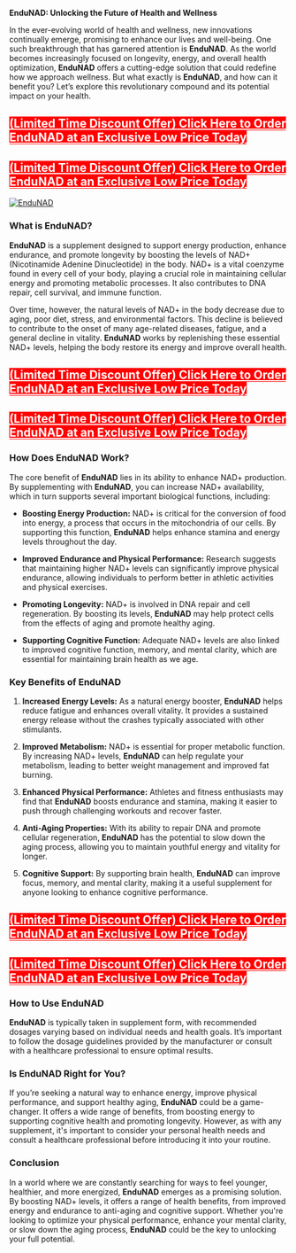 <p data-start="0" data-end="56"><strong data-start="0" data-end="56">EnduNAD: Unlocking the Future of Health and Wellness</strong></p>
<p data-start="58" data-end="587">In the ever-evolving world of health and wellness, new innovations continually emerge, promising to enhance our lives and well-being. One such breakthrough that has garnered attention is <strong data-start="245" data-end="256">EnduNAD</strong>. As the world becomes increasingly focused on longevity, energy, and overall health optimization, <strong data-start="355" data-end="366">EnduNAD</strong> offers a cutting-edge solution that could redefine how we approach wellness. But what exactly is <strong data-start="464" data-end="475">EnduNAD</strong>, and how can it benefit you? Let&rsquo;s explore this revolutionary compound and its potential impact on your health.</p>
<h2><span style="background-color: #ff0000; color: #ffffff;"><a style="background-color: #ff0000; color: #ffffff;" href="https://nplink.net/is0fe6z3">(Limited Time Discount Offer) Click Here to Order EnduNAD at an Exclusive Low Price Today</a></span></h2>
<h2><span style="background-color: #ff0000; color: #ffffff;"><a style="background-color: #ff0000; color: #ffffff;" href="https://nplink.net/is0fe6z3">(Limited Time Discount Offer) Click Here to Order EnduNAD at an Exclusive Low Price Today</a></span></h2>
<p><a href="https://nplink.net/is0fe6z3"><img src="https://i.ibb.co/9kcPxbQ0/EnduNAD.png" alt="EnduNAD" border="0" /></a></p>
<h3 data-start="589" data-end="609">What is EnduNAD?</h3>
<p data-start="611" data-end="1017"><strong data-start="611" data-end="622">EnduNAD</strong> is a supplement designed to support energy production, enhance endurance, and promote longevity by boosting the levels of NAD+ (Nicotinamide Adenine Dinucleotide) in the body. NAD+ is a vital coenzyme found in every cell of your body, playing a crucial role in maintaining cellular energy and promoting metabolic processes. It also contributes to DNA repair, cell survival, and immune function.</p>
<p data-start="1019" data-end="1399">Over time, however, the natural levels of NAD+ in the body decrease due to aging, poor diet, stress, and environmental factors. This decline is believed to contribute to the onset of many age-related diseases, fatigue, and a general decline in vitality. <strong data-start="1273" data-end="1284">EnduNAD</strong> works by replenishing these essential NAD+ levels, helping the body restore its energy and improve overall health.</p>
<h2><span style="background-color: #ff0000; color: #ffffff;"><a style="background-color: #ff0000; color: #ffffff;" href="https://nplink.net/is0fe6z3">(Limited Time Discount Offer) Click Here to Order EnduNAD at an Exclusive Low Price Today</a></span></h2>
<h2><span style="background-color: #ff0000; color: #ffffff;"><a style="background-color: #ff0000; color: #ffffff;" href="https://nplink.net/is0fe6z3">(Limited Time Discount Offer) Click Here to Order EnduNAD at an Exclusive Low Price Today</a></span></h2>
<h3 data-start="1401" data-end="1427">How Does EnduNAD Work?</h3>
<p data-start="1429" data-end="1653">The core benefit of <strong data-start="1449" data-end="1460">EnduNAD</strong> lies in its ability to enhance NAD+ production. By supplementing with <strong data-start="1531" data-end="1542">EnduNAD</strong>, you can increase NAD+ availability, which in turn supports several important biological functions, including:</p>
<ul data-start="1655" data-end="2526">
<li data-start="1655" data-end="1902">
<p data-start="1657" data-end="1902"><strong data-start="1657" data-end="1688">Boosting Energy Production:</strong> NAD+ is critical for the conversion of food into energy, a process that occurs in the mitochondria of our cells. By supporting this function, <strong data-start="1831" data-end="1842">EnduNAD</strong> helps enhance stamina and energy levels throughout the day.</p>
</li>
<li data-start="1903" data-end="2139">
<p data-start="1905" data-end="2139"><strong data-start="1905" data-end="1953">Improved Endurance and Physical Performance:</strong> Research suggests that maintaining higher NAD+ levels can significantly improve physical endurance, allowing individuals to perform better in athletic activities and physical exercises.</p>
</li>
<li data-start="2140" data-end="2332">
<p data-start="2142" data-end="2332"><strong data-start="2142" data-end="2166">Promoting Longevity:</strong> NAD+ is involved in DNA repair and cell regeneration. By boosting its levels, <strong data-start="2245" data-end="2256">EnduNAD</strong> may help protect cells from the effects of aging and promote healthy aging.</p>
</li>
<li data-start="2333" data-end="2526">
<p data-start="2335" data-end="2526"><strong data-start="2335" data-end="2369">Supporting Cognitive Function:</strong> Adequate NAD+ levels are also linked to improved cognitive function, memory, and mental clarity, which are essential for maintaining brain health as we age.</p>
</li>
</ul>
<h3 data-start="2528" data-end="2555">Key Benefits of EnduNAD</h3>
<ol data-start="2557" data-end="3625">
<li data-start="2557" data-end="2784">
<p data-start="2560" data-end="2784"><strong data-start="2560" data-end="2588">Increased Energy Levels:</strong> As a natural energy booster, <strong data-start="2618" data-end="2629">EnduNAD</strong> helps reduce fatigue and enhances overall vitality. It provides a sustained energy release without the crashes typically associated with other stimulants.</p>
</li>
<li data-start="2789" data-end="3001">
<p data-start="2792" data-end="3001"><strong data-start="2792" data-end="2816">Improved Metabolism:</strong> NAD+ is essential for proper metabolic function. By increasing NAD+ levels, <strong data-start="2893" data-end="2904">EnduNAD</strong> can help regulate your metabolism, leading to better weight management and improved fat burning.</p>
</li>
<li data-start="3003" data-end="3203">
<p data-start="3006" data-end="3203"><strong data-start="3006" data-end="3040">Enhanced Physical Performance:</strong> Athletes and fitness enthusiasts may find that <strong data-start="3088" data-end="3099">EnduNAD</strong> boosts endurance and stamina, making it easier to push through challenging workouts and recover faster.</p>
</li>
<li data-start="3205" data-end="3428">
<p data-start="3208" data-end="3428"><strong data-start="3208" data-end="3234">Anti-Aging Properties:</strong> With its ability to repair DNA and promote cellular regeneration, <strong data-start="3301" data-end="3312">EnduNAD</strong> has the potential to slow down the aging process, allowing you to maintain youthful energy and vitality for longer.</p>
</li>
<li data-start="3430" data-end="3625">
<p data-start="3433" data-end="3625"><strong data-start="3433" data-end="3455">Cognitive Support:</strong> By supporting brain health, <strong data-start="3484" data-end="3495">EnduNAD</strong> can improve focus, memory, and mental clarity, making it a useful supplement for anyone looking to enhance cognitive performance.</p>
</li>
</ol>
<h2><span style="background-color: #ff0000; color: #ffffff;"><a style="background-color: #ff0000; color: #ffffff;" href="https://nplink.net/is0fe6z3">(Limited Time Discount Offer) Click Here to Order EnduNAD at an Exclusive Low Price Today</a></span></h2>
<h2><span style="background-color: #ff0000; color: #ffffff;"><a style="background-color: #ff0000; color: #ffffff;" href="https://nplink.net/is0fe6z3">(Limited Time Discount Offer) Click Here to Order EnduNAD at an Exclusive Low Price Today</a></span></h2>
<h3 data-start="3627" data-end="3649">How to Use EnduNAD</h3>
<p data-start="3651" data-end="3923"><strong data-start="3651" data-end="3662">EnduNAD</strong> is typically taken in supplement form, with recommended dosages varying based on individual needs and health goals. It&rsquo;s important to follow the dosage guidelines provided by the manufacturer or consult with a healthcare professional to ensure optimal results.</p>
<h3 data-start="3925" data-end="3954">Is EnduNAD Right for You?</h3>
<p data-start="3956" data-end="4379">If you&rsquo;re seeking a natural way to enhance energy, improve physical performance, and support healthy aging, <strong data-start="4064" data-end="4075">EnduNAD</strong> could be a game-changer. It offers a wide range of benefits, from boosting energy to supporting cognitive health and promoting longevity. However, as with any supplement, it's important to consider your personal health needs and consult a healthcare professional before introducing it into your routine.</p>
<h3 data-start="4381" data-end="4395">Conclusion</h3>
<p data-start="4397" data-end="4864">In a world where we are constantly searching for ways to feel younger, healthier, and more energized, <strong data-start="4499" data-end="4510">EnduNAD</strong> emerges as a promising solution. By boosting NAD+ levels, it offers a range of health benefits, from improved energy and endurance to anti-aging and cognitive support. Whether you're looking to optimize your physical performance, enhance your mental clarity, or slow down the aging process, <strong data-start="4802" data-end="4813">EnduNAD</strong> could be the key to unlocking your full potential.</p>
<p data-start="4397" data-end="4864">&nbsp;</p>
